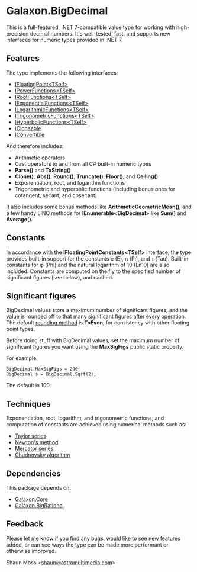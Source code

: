 # Galaxon.BigDecimal

This is a full-featured, .NET 7-compatible value type for working with high-precision decimal
numbers. It's well-tested, fast, and supports new interfaces for numeric types provided in .NET 7.

## Features

The type implements the following interfaces:
* [IFloatingPoint\<TSelf\>](https://learn.microsoft.com/en-us/dotnet/api/system.numerics.ifloatingpoint-1)
* [IPowerFunctions\<TSelf\>](https://learn.microsoft.com/en-us/dotnet/api/system.numerics.ipowerfunctions-1)
* [IRootFunctions\<TSelf\>](https://learn.microsoft.com/en-us/dotnet/api/system.numerics.irootfunctions-1)
* [IExponentialFunctions\<TSelf\>](https://learn.microsoft.com/en-us/dotnet/api/system.numerics.iexponentialfunctions-1)
* [ILogarithmicFunctions\<TSelf\>](https://learn.microsoft.com/en-us/dotnet/api/system.numerics.ilogarithmicfunctions-1)
* [ITrigonometricFunctions\<TSelf\>](https://learn.microsoft.com/en-us/dotnet/api/system.numerics.itrigonometricfunctions-1)
* [IHyperbolicFunctions\<TSelf\>](https://learn.microsoft.com/en-us/dotnet/api/system.numerics.ihyperbolicfunctions-1)
* [ICloneable](https://learn.microsoft.com/en-us/dotnet/api/system.icloneable)
* [IConvertible](https://learn.microsoft.com/en-us/dotnet/api/system.iconvertible)

And therefore includes:
* Arithmetic operators
* Cast operators to and from all C# built-in numeric types
* **Parse()** and **ToString()**
* **Clone()**, **Abs()**, **Round()**, **Truncate()**, **Floor()**, and **Ceiling()**
* Exponentiation, root, and logarithm functions
* Trigonometric and hyperbolic functions (including bonus ones for cotangent, secant, and cosecant)

It also includes some bonus methods like **ArithmeticGeometricMean()**, and a few handy LINQ
methods for **IEnumerable\<BigDecimal\>** like **Sum()** and **Average()**.

## Constants

In accordance with the **IFloatingPointConstants\<TSelf\>** interface, the type provides built-in
support for the constants e (E), π (Pi), and τ (Tau). Built-in constants for φ (Phi) and the natural
logarithm of 10 (Ln10) are also included. Constants are computed on the fly to the specified number
of significant figures (see below), and cached.

## Significant figures

BigDecimal values store a maximum number of significant figures, and the value is rounded off to
that many significant figures after every operation. The default [rounding method](https://learn.microsoft.com/en-us/dotnet/api/system.midpointrounding) is **ToEven**, for
consistency with other floating point types.   

Before doing stuff with BigDecimal values, set the maximum number of significant figures you want
using the **MaxSigFigs** public static property.

For example:
```
BigDecimal.MaxSigFigs = 200;
BigDecimal s = BigDecimal.Sqrt(2);
```
The default is 100.

## Techniques

Exponentiation, root, logarithm, and trigonometric functions, and computation of constants are
achieved using numerical methods such as:
- [Taylor series](https://en.wikipedia.org/wiki/Taylor_series)
- [Newton's method](https://en.wikipedia.org/wiki/Newton%27s_method)
- [Mercator series](https://en.wikipedia.org/wiki/Mercator_series)
- [Chudnovsky algorithm](https://en.wikipedia.org/wiki/Chudnovsky_algorithm)

## Dependencies

This package depends on:
- [Galaxon.Core](https://github.com/mossy2100/Galaxon.Core)
- [Galaxon.BigRational](https://github.com/mossy2100/Galaxon.BigRational)

## Feedback

Please let me know if you find any bugs, would like to see new features added, or can see ways the
type can be made more performant or otherwise improved.

Shaun Moss <[shaun@astromultimedia.com](mailto:shaun@astromultimedia.com)>
